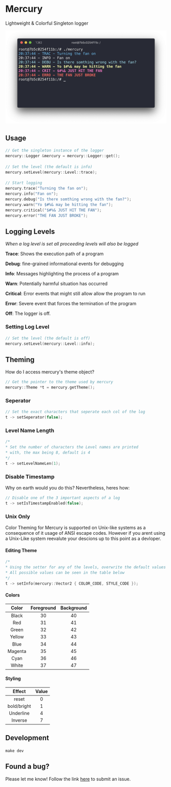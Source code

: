 # Mercury

Lightweight & Colorful Singleton logger

![](./img/default_theme.png)

## Usage


```cpp
// Get the singleton instance of the logger
mercury::Logger &mercury = mercury::Logger::get();

// Set the level (the default is info)
mercury.setLevel(mercury::Level::trace);

// Start logging
mercury.trace("Turning the fan on");
mercury.info("Fan on");
mercury.debug("Is there somthing wrong with the fan?");
mercury.warn("Yo $#%& may be hitting the fan");
mercury.critical("$#%& JUST HIT THE FAN");
mercury.error("THE FAN JUST BROKE");
```



## Logging Levels

*When a log level is set all proceeding levels will also be logged*

**Trace**: Shows the execution path of a program

**Debug**: fine-grained informational events for debugging

**Info**: Messages highlighting the process of a program

**Warn**: Potentially harmful situation has occurred

**Critical**: Error events that might still allow allow the program to run

**Error**: Severe event that forces the termination of the program

**Off**: The logger is off.

### Setting Log Level

```cpp
// Set the level (the default is off)
mercury.setLevel(mercury::Level::info);
```



## Theming

How do I access mercury's theme object?

```cpp
// Get the pointer to the theme used by mercury
mercury::Theme *t = mercury.getTheme();
```

### Seperator

```cpp
// Set the exact characters that seperate each col of the log
t -> setSeperator(false);
```

### Level Name Length

```cpp
/*
* Set the number of characters the Level names are printed 
* with, the max being 8, default is 4
*/ 
t -> setLevelNameLen(1);
```

### Disable Timestamp

Why on earth would you do this? Nevertheless, heres how:

```cpp
// Disable one of the 3 important aspects of a log
t -> setIsTimestampEnabled(false);
```

### Unix Only

Color Theming for Mercury is supported on Unix-like systems as a consequence of it usage of ANSI escape codes. However if you arent using a Unix-Like system reevalute your descions up to this point as a devloper. 

#### Editing Theme

```cpp
/*
* Using the setter for any of the levels, overwrite the default values
* All possible values can be seen in the table below
*/ 
t -> setInfo(mercury::Vector2 { COLOR_CODE, STYLE_CODE });
```

#### Colors

|  Color  | Foreground | Background |
| :-----: | :--------: | :--------: |
|  Black  |     30     |     40     |
|   Red   |     31     |     41     |
|  Green  |     32     |     42     |
| Yellow  |     33     |     43     |
|  Blue   |     34     |     44     |
| Magenta |     35     |     45     |
|  Cyan   |     36     |     46     |
|  White  |     37     |     47     |


#### Styling

|   Effect    | Value |
| :---------: | :---: |
|    reset    |   0   |
| bold/bright |   1   |
|  Underline  |   4   |
|   Inverse   |   7   |



## Development

`make dev`

## Found a bug?

Please let me know! Follow the link [here](https://github.com/dgisolfi/Mercury/issues) to submit an issue.

